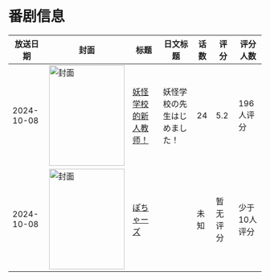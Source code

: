 # 番剧信息

|放送日期|封面|标题|日文标题|话数|评分|评分人数|
|---|---|---|---|---|---|---|
|2024-10-08|<img src="https://lain.bgm.tv/pic/cover/c/d2/d3/470294_655dA.jpg" alt="封面" style="width:150px;height:200px;object-fit:cover;">|[妖怪学校的新人教师！](https://bangumi.tv/subject/470294)|妖怪学校の先生はじめました！|24|5.2|196人评分|
|2024-10-08|<img src="https://lain.bgm.tv/pic/cover/c/19/08/513530_Tj6ZC.jpg" alt="封面" style="width:150px;height:200px;object-fit:cover;">|[ぽちゃーズ](https://bangumi.tv/subject/513530)||未知|暂无评分|少于10人评分|
